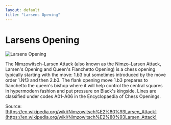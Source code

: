 ```yaml
---
layout: default
title: "Larsens Opening"
---
```


# Larsens Opening

![Larsens Opening](https://www.thechesswebsite.com/wp-content/uploads/2013/05/larsens-opening.jpg)

The Nimzowitsch–Larsen Attack (also known as the Nimzo–Larsen Attack, Larsen's Opening and Queen's Fianchetto Opening) is a chess opening typically starting with the move: 1.b3 but sometimes introduced by the move order 1.Nf3 and then 2.b3. The flank opening move 1.b3 prepares to fianchetto the queen's bishop where it will help control the central squares in hypermodern fashion and put pressure on Black's kingside.
Lines are classified under codes A01–A06 in the Encyclopaedia of Chess Openings.

Source: [https://en.wikipedia.org/wiki/Nimzowitsch%E2%80%93Larsen_Attack](https://en.wikipedia.org/wiki/Nimzowitsch%E2%80%93Larsen_Attack)
